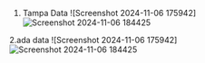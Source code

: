 1. Tampa Data
   ![Screenshot 2024-11-06 175942]![Screenshot 2024-11-06 184425](https://github.com/user-attachments/assets/52114606-3a08-4b0c-974a-4180bd14898d)

2.ada data
![Screenshot 2024-11-06 175942]![Screenshot 2024-11-06 184425](https://github.com/user-attachments/assets/856d0deb-d971-432f-81b9-0534d3da616e)

